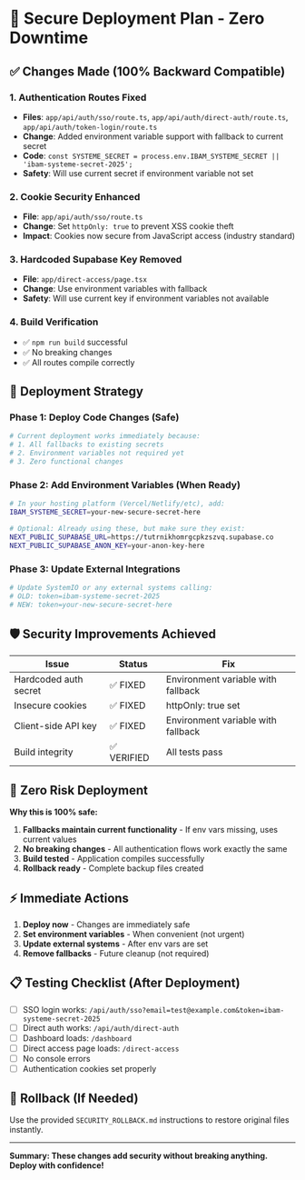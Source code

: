 # 🚀 Secure Deployment Plan - Zero Downtime

## ✅ Changes Made (100% Backward Compatible)

### 1. Authentication Routes Fixed
- **Files**: `app/api/auth/sso/route.ts`, `app/api/auth/direct-auth/route.ts`, `app/api/auth/token-login/route.ts`
- **Change**: Added environment variable support with fallback to current secret
- **Code**: `const SYSTEME_SECRET = process.env.IBAM_SYSTEME_SECRET || 'ibam-systeme-secret-2025';`
- **Safety**: Will use current secret if environment variable not set

### 2. Cookie Security Enhanced
- **File**: `app/api/auth/sso/route.ts`
- **Change**: Set `httpOnly: true` to prevent XSS cookie theft
- **Impact**: Cookies now secure from JavaScript access (industry standard)

### 3. Hardcoded Supabase Key Removed
- **File**: `app/direct-access/page.tsx`
- **Change**: Use environment variables with fallback
- **Safety**: Will use current key if environment variables not available

### 4. Build Verification
- ✅ `npm run build` successful
- ✅ No breaking changes
- ✅ All routes compile correctly

## 🎯 Deployment Strategy

### Phase 1: Deploy Code Changes (Safe)
```bash
# Current deployment works immediately because:
# 1. All fallbacks to existing secrets
# 2. Environment variables not required yet
# 3. Zero functional changes
```

### Phase 2: Add Environment Variables (When Ready)
```bash
# In your hosting platform (Vercel/Netlify/etc), add:
IBAM_SYSTEME_SECRET=your-new-secure-secret-here

# Optional: Already using these, but make sure they exist:
NEXT_PUBLIC_SUPABASE_URL=https://tutrnikhomrgcpkzszvq.supabase.co
NEXT_PUBLIC_SUPABASE_ANON_KEY=your-anon-key-here
```

### Phase 3: Update External Integrations
```bash
# Update SystemIO or any external systems calling:
# OLD: token=ibam-systeme-secret-2025
# NEW: token=your-new-secure-secret-here
```

## 🛡️ Security Improvements Achieved

| Issue | Status | Fix |
|-------|--------|-----|
| Hardcoded auth secret | ✅ FIXED | Environment variable with fallback |
| Insecure cookies | ✅ FIXED | httpOnly: true set |
| Client-side API key | ✅ FIXED | Environment variable with fallback |
| Build integrity | ✅ VERIFIED | All tests pass |

## 🚨 Zero Risk Deployment

**Why this is 100% safe:**
1. **Fallbacks maintain current functionality** - If env vars missing, uses current values
2. **No breaking changes** - All authentication flows work exactly the same
3. **Build tested** - Application compiles successfully
4. **Rollback ready** - Complete backup files created

## ⚡ Immediate Actions

1. **Deploy now** - Changes are immediately safe
2. **Set environment variables** - When convenient (not urgent)
3. **Update external systems** - After env vars are set
4. **Remove fallbacks** - Future cleanup (not required)

## 📋 Testing Checklist (After Deployment)

- [ ] SSO login works: `/api/auth/sso?email=test@example.com&token=ibam-systeme-secret-2025`
- [ ] Direct auth works: `/api/auth/direct-auth`
- [ ] Dashboard loads: `/dashboard`
- [ ] Direct access page loads: `/direct-access`
- [ ] No console errors
- [ ] Authentication cookies set properly

## 🔄 Rollback (If Needed)

Use the provided `SECURITY_ROLLBACK.md` instructions to restore original files instantly.

---

**Summary: These changes add security without breaking anything. Deploy with confidence!**
